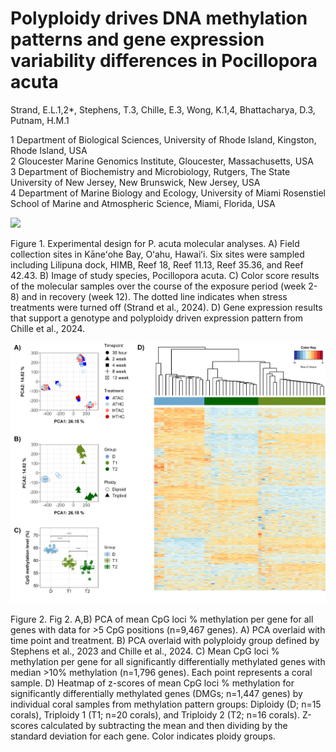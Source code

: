 # Polyploidy drives DNA methylation patterns and gene expression variability differences in Pocillopora acuta 

Strand, E.L.1,2*, Stephens, T.3, Chille, E.3, Wong, K.1,4, Bhattacharya, D.3, Putnam, H.M.1 

1 Department of Biological Sciences, University of Rhode Island, Kingston, Rhode Island, USA  
2 Gloucester Marine Genomics Institute, Gloucester, Massachusetts, USA   
3 Department of Biochemistry and Microbiology, Rutgers, The State University of New Jersey, New Brunswick, New Jersey, USA  
4 Department of Marine Biology and Ecology, University of Miami Rosenstiel School of Marine and Atmospheric Science, Miami, Florida, USA   

![](https://github.com/emmastrand/Ploidy_methylation/blob/main/data/figures/Figure%201-v2.png?raw=true)

Figure 1. Experimental design for P. acuta molecular analyses. A) Field collection sites in Kāneʻohe Bay, Oʻahu, Hawaiʻi. Six sites were sampled including Lilipuna dock, HIMB, Reef 18, Reef 11.13, Reef 35.36, and Reef 42.43. B) Image of study species, Pocillopora acuta. C) Color score results of the molecular samples over the course of the exposure period (week 2-8) and in recovery (week 12). The dotted line indicates when stress treatments were turned off (Strand et al., 2024). D) Gene expression results that support a genotype and polyploidy driven expression pattern from Chille et al., 2024.

![](https://github.com/emmastrand/Ploidy_methylation/blob/main/data/figures/Fig2%20full%20PCA%20+%20heatmap.png?raw=true)

Figure 2. Fig 2. A,B) PCA of mean CpG loci % methylation per gene for all genes with data for >5 CpG positions (n=9,467 genes). A) PCA overlaid with time point and treatment. B) PCA overlaid with polyploidy group defined by Stephens et al., 2023 and Chille et al., 2024. C) Mean CpG loci % methylation per gene for all significantly differentially methylated genes with median >10% methylation (n=1,796 genes). Each point represents a coral sample. D) Heatmap of z-scores of mean CpG loci % methylation for significantly differentially methylated genes (DMGs; n=1,447 genes) by individual coral samples from methylation pattern groups: Diploidy (D; n=15 corals), Triploidy 1 (T1; n=20 corals), and Triploidy 2 (T2; n=16 corals). Z-scores calculated by subtracting the mean and then dividing by the standard deviation for each gene. Color indicates ploidy groups. 
